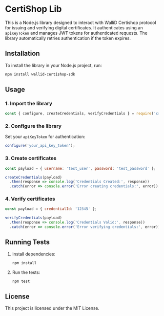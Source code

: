 
# CertiShop Lib

This is a Node.js library designed to interact with WalliD Certishop protocol for issuing and verifying digital certificates. It authenticates using an `apiKeyToken` and manages JWT tokens for authenticated requests. The library automatically retries authentication if the token expires.

## Installation

To install the library in your Node.js project, run:

```bash
npm install wallid-certishop-sdk
```

## Usage

### 1. Import the library

```javascript
const { configure, createCredentials, verifyCredentials } = require('credential-management-lib');
```

### 2. Configure the library

Set your `apiKeyToken` for authentication:

```javascript
configure('your_api_key_token');
```

### 3. Create certificates

```javascript
const payload = { username: 'test_user', password: 'test_password' };

createCredentials(payload)
  .then(response => console.log('Credentials Created:', response))
  .catch(error => console.error('Error creating credentials:', error));
```

### 4. Verify certificates

```javascript
const payload = { credentialId: '12345' };

verifyCredentials(payload)
  .then(response => console.log('Credentials Valid:', response))
  .catch(error => console.error('Error verifying credentials:', error));
```

## Running Tests

1. Install dependencies:
   ```bash
   npm install
   ```

2. Run the tests:
   ```bash
   npm test
   ```

## License

This project is licensed under the MIT License.
